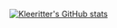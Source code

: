 [![Kleeritter's GitHub stats](https://github-readme-stats.vercel.app/api?username=kleeritter)](https://github.com/anuraghazra/github-readme-stats)
